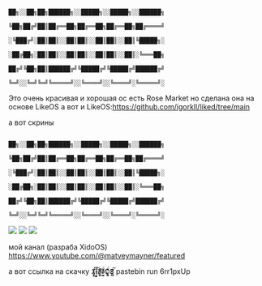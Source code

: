 
                                                ██╗░░██╗██╗██████╗░░█████╗░░█████╗░░██████╗
                                                ╚██╗██╔╝██║██╔══██╗██╔══██╗██╔══██╗██╔════╝
                                                ░╚███╔╝░██║██║░░██║██║░░██║██║░░██║╚█████╗░
                                                ░██╔██╗░██║██║░░██║██║░░██║██║░░██║░╚═══██╗
                                                ██╔╝╚██╗██║██████╔╝╚█████╔╝╚█████╔╝██████╔╝
                                                ╚═╝░░╚═╝╚═╝╚═════╝░░╚════╝░░╚════╝░╚═════╝░ 


 Это очень красивая и хорошая ос есть Rose Market но сделана она на основе LikeOS а вот и LikeOS:https://github.com/igorkll/liked/tree/main

а вот скрины 

                                                ██╗░░██╗██╗██████╗░░█████╗░░█████╗░░██████╗
                                                ╚██╗██╔╝██║██╔══██╗██╔══██╗██╔══██╗██╔════╝
                                                ░╚███╔╝░██║██║░░██║██║░░██║██║░░██║╚█████╗░
                                                ░██╔██╗░██║██║░░██║██║░░██║██║░░██║░╚═══██╗
                                                ██╔╝╚██╗██║██████╔╝╚█████╔╝╚█████╔╝██████╔╝
                                                ╚═╝░░╚═╝╚═╝╚═════╝░░╚════╝░░╚════╝░╚═════╝░ 

![](https://i.imgur.com/sQOO955.png)
![](https://i.imgur.com/pJq8DAR.png)
![](https://i.imgur.com/WWLiAPx.png)

мой канал (разраба XidoOS) https://www.youtube.com/@matveymayner/featured

а вот ссылка на скачку 𝖃̵͇̝̙̓́𝖎̴̝̠̟̿̐͝𝖉̸͚̟͉͒̈́͛𝖔̵̟͍̒̈́͆𝕺̵̺͇͎̀̓̈́𝕾̵͍͚́͆͠   pastebin run 6rr1pxUp

